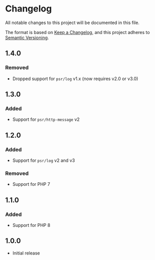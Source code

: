 # Changelog

All notable changes to this project will be documented in this file.

The format is based on [Keep a Changelog](https://keepachangelog.com/en/1.0.0/),
and this project adheres to [Semantic Versioning](https://semver.org/spec/v2.0.0.html).

## 1.4.0

### Removed

- Dropped support for `psr/log` v1.x (now requires v2.0 or v3.0)

## 1.3.0

### Added

- Support for `psr/http-message` v2

## 1.2.0

### Added

- Support for `psr/log` v2 and v3

### Removed

- Support for PHP 7

## 1.1.0

### Added

- Support for PHP 8

## 1.0.0

- Initial release
